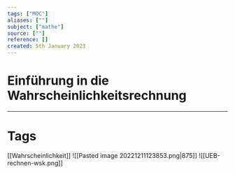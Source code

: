 ```yaml
---
tags: ["MOC"]
aliases: [""]
subject: ["mathe"]
source: [""]
reference: []
created: 5th January 2023
---
```


# Einführung in die Wahrscheinlichkeitsrechnung 




---
# Tags
[[Wahrscheinlichkeit]]
![[Pasted image 20221211123853.png|875]]
![[UEB-rechnen-wsk.png]]